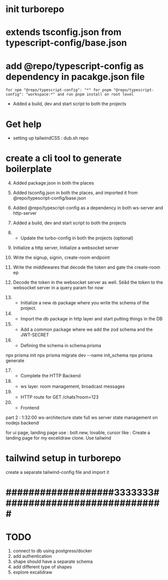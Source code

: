 # init turborepo

# extends tsconfig.json from typescript-config/base.json

# add @repo/typescript-config as dependency in pacakge.json file

`for npm "@repo/typescript-config": "*"
for pnpm "@repo/typescript-config": "workspace:*"
and run pnpm install on root level`

- Added a build, dev and start script to both the projects

# Get help

- setting up tailwindCSS : dub.sh repo

# create a cli tool to generate boilerplate

4. Added package.json in both the places
5. Added tsconfig.json in both the places, and imported it from @repo/typescript-config/base.json
6. Added @repo/typescript-config as a dependency in both ws-server and http-server
7. Added a build, dev and start script to both the projects
8. - Update the turbo-config in both the projects (optional)
9. Initialize a http server, Initialize a websocket server

10. Write the signup, signin, create-room endpoint
11. Write the middlewares that decode the token and gate the create-room ep
12. Decode the token in the websocket server as well. Séåd the token to the websocket server in a query param for now

13. - Initialize a new `db` package where you write the schema of the project.
14. - Import the db package in http layer and start putting things in the DB
15. - Add a common package where we add the zod schema and the JWT-SECRET
16. - Defining the schema in schema.prisma

npx prisma init
npx prisma migrate dev --name init_schema
npx prisma generate

17. - Complete the HTTP Backend
18. - ws layer. room management, broadcast messages
19. - HTTP route for GET /chats?room=123
20. - Frontend

part 2 : 1:32:00 ws-architecture
state full ws server
state management on nodejs backend

for ui page, landing page use : bolt.new, lovable, cursor
like : Create a landing page for my excelidraw clone. Use tailwind

# tailwind setup in turborepo

create a separate tailwind-config file and import it

# ###################3333333#############################

# TODO

1. connect to db using postgress/docker
2. add authentication
3. shape should have a separate schema
4. add different type of shapes
5. explore excalidraw
